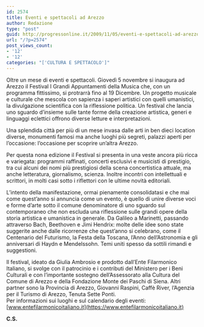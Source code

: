 ```yaml
---
id: 2574
title: Eventi e spettacoli ad Arezzo
author: Redazione
type: "post"
guid: http://progressonline.it/2009/11/05/eventi-e-spettacoli-ad-arezzo/
url: "/?p=2574"
post_views_count:
- '12'
- '12'
categories: "['CULTURA E SPETTACOLO']"
---
```


Oltre un mese di eventi e spettacoli. Giovedì 5 novembre si inaugura ad Arezzo il Festival I Grandi Appuntamenti della Musica che, con un programma fittissimo, si protrarrà fino al 19 Dicembre. Un progetto musicale e culturale che mescola con sapienza i saperi artistici con quelli umanistici, la divulgazione scientifica con la riflessione politica. Un festival che lancia uno sguardo d’insieme sulle tante forme della creazione artistica, generi e linguaggi eclettici offrono diverse letture e interpretazioni.

Una splendida città per più di un mese invasa dalle arti in ben dieci location diverse, monumenti famosi ma anche luoghi più segreti, palazzi aperti per l’occasione: l’occasione per scoprire un’altra Arezzo.

Per questa nona edizione il Festival si presenta in una veste ancora più ricca e variegata: programmi raffinati, concerti esclusivi e musicisti di prestigio, tra cui alcuni dei nomi più prestigiosi della scena concertistica attuale, ma anche letteratura, giornalismo, scienza. Inoltre incontri con intellettuali e scrittori, in molti casi sotto i riflettori con le ultime novità editoriali.

L’intento della manifestazione, ormai pienamente consolidatasi e che mai come quest’anno si annuncia come un evento, è quello di unire diverse voci e forme d’arte sotto il comune denominatore di uno sguardo sul contemporaneo che non escluda una riflessione sulle grandi opere della storia artistica e umanistica in generale. Da Galileo a Marinetti, passando attraverso Bach, Beethoven e Jimi Hendrix: molte delle idee sono state suggerite anche dalle ricorrenze che quest’anno si celebrano, come il Centenario del Futurismo, la Festa della Toscana, l’Anno dell’Astronomia e gli anniversari di Haydn e Mendelssohn. Temi uniti spesso da sottili rimandi e suggestioni.

Il festival, ideato da Giulia Ambrosio e prodotto dall’Ente Filarmonico Italiano, si svolge con il patrocinio e i contributi del Ministero per i Beni Culturali e con l’importante sostegno dell’Assessorato alla Cultura del Comune di Arezzo e della Fondazione Monte dei Paschi di Siena. Altri partner sono la Provincia di Arezzo, Giovanni Raspini, Caffè River, l’Agenzia per il Turismo di Arezzo, Tenuta Sette Ponti.  
Per informazioni sui luoghi e sul calendario degli eventi: [www.entefilarmonicoitaliano.it](https://www.entefilarmonicoitaliano.it)

**C.S.**